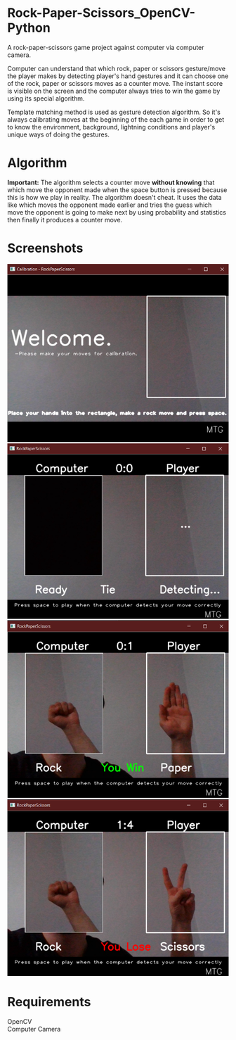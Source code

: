 # Rock-Paper-Scissors_OpenCV-Python
A rock-paper-scissors game project against computer via computer camera.

Computer can understand that which rock, paper or scissors gesture/move the player makes by detecting player's hand gestures and it can choose one of the rock, paper or scissors moves as a counter move. The instant score is visible on the screen and the computer always tries to win the game by using its special algorithm.

Template matching method is used as gesture detection algorithm. So it's always calibrating moves at the beginning of the each game in order to get to know the environment, background, lightning conditions and player's unique ways of doing the gestures.

# Algorithm

**Important:** The algorithm selects a counter move **without knowing** that which move the opponent made when the space button is pressed because this is how we play in reality. The algorithm doesn't cheat. It uses the data like which moves the opponent made earlier and tries the guess which move the opponent is going to make next by using probability and statistics then finally it produces a counter move.

# Screenshots

![screenshot](https://github.com/TolgaGolet/Rock-Paper-Scissors_OpenCV-Python/blob/master/Screenshots/Screenshot.png)
![screenshot](https://github.com/TolgaGolet/Rock-Paper-Scissors_OpenCV-Python/blob/master/Screenshots/Screenshot2.png)
![screenshot](https://github.com/TolgaGolet/Rock-Paper-Scissors_OpenCV-Python/blob/master/Screenshots/Screenshot3.png)
![screenshot](https://github.com/TolgaGolet/Rock-Paper-Scissors_OpenCV-Python/blob/master/Screenshots/Screenshot4.png)

# Requirements

OpenCV <br/>
Computer Camera
